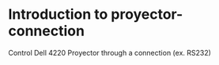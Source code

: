 # Introduction to proyector-connection

Control Dell 4220 Proyector through a connection (ex. RS232)
